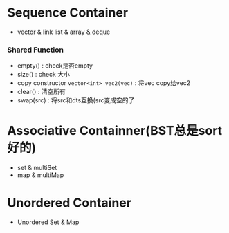 # Sequence Container
- vector & link list & array & deque

### Shared Function
- empty() : check是否empty
- size() : check 大小
- copy constructor `vector<int> vec2(vec)` : 将vec copy给vec2
- clear() : 清空所有
- swap(src) : 将src和dts互换(src变成空的了

# Associative Containner(BST总是sort好的)
- set & multiSet
- map & multiMap

# Unordered Container
- Unordered Set & Map
